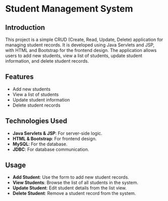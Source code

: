 # Student Management System

## Introduction

This project is a simple CRUD (Create, Read, Update, Delete) application for managing student records.
It is developed using Java Servlets and JSP, with HTML and Bootstrap for the frontend design. 
The application allows users to add new students, view a list of students, update student information,
and delete student records.

## Features

- Add new students
- View a list of students
- Update student information
- Delete student records

## Technologies Used

- **Java Servlets & JSP**: For server-side logic.
- **HTML & Bootstrap**: For frontend design.
- **MySQL**: For the database.
- **JDBC**: For database communication.

## Usage

- **Add Student**: Use the form to add new student records.
- **View Students**: Browse the list of all students in the system.
- **Update Student**: Edit student details from the list view.
- **Delete Student**: Remove a student record from the system.
